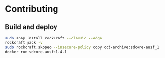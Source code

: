 # Contributing

## Build and deploy

```bash
sudo snap install rockcraft --classic --edge
rockcraft pack -v
sudo rockcraft.skopeo --insecure-policy copy oci-archive:sdcore-ausf_1.4.1_amd64.rock docker-daemon:sdcore-ausf:1.4.1
docker run sdcore-ausf:1.4.1
```
